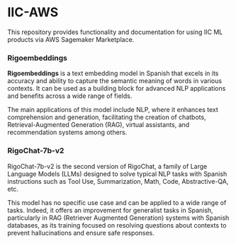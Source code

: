 # IIC-AWS
This repository provides functionality and documentation for using IIC ML products via AWS Sagemaker Marketplace.

### Rigoembeddings

**Rigoembeddings** is a text embedding model in Spanish that excels in its accuracy and ability to capture the semantic meaning of words in various contexts. It can be used as a building block for advanced NLP applications and benefits across a wide range of fields. 

The main applications of this model include NLP, where it enhances text comprehension and generation, facilitating the creation of chatbots, Retrieval-Augmented Generation (RAG), virtual assistants, and recommendation systems among others. 

### RigoChat-7b-v2

RigoChat-7b-v2 is the second version of RigoChat, a family of Large Language Models (LLMs) designed to solve typical NLP tasks with Spanish instructions such as Tool Use, Summarization, Math, Code, Abstractive-QA, etc.

This model has no specific use case and can be applied to a wide range of tasks. Indeed, it offers an improvement for generalist tasks in Spanish, particularly in RAG (Retriever Augmented Generation) systems with Spanish databases, as its training focused on resolving questions about contexts to prevent hallucinations and ensure safe responses.